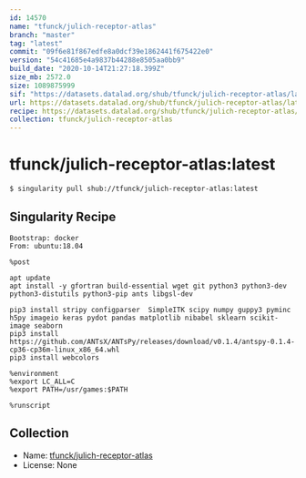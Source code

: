 ```yaml
---
id: 14570
name: "tfunck/julich-receptor-atlas"
branch: "master"
tag: "latest"
commit: "09f6e81f867edfe8a0dcf39e1862441f675422e0"
version: "54c41685e4a9837b44288e8505aa0bb9"
build_date: "2020-10-14T21:27:18.399Z"
size_mb: 2572.0
size: 1089875999
sif: "https://datasets.datalad.org/shub/tfunck/julich-receptor-atlas/latest/2020-10-14-09f6e81f-54c41685/54c41685e4a9837b44288e8505aa0bb9.sif"
url: https://datasets.datalad.org/shub/tfunck/julich-receptor-atlas/latest/2020-10-14-09f6e81f-54c41685/
recipe: https://datasets.datalad.org/shub/tfunck/julich-receptor-atlas/latest/2020-10-14-09f6e81f-54c41685/Singularity
collection: tfunck/julich-receptor-atlas
---
```


# tfunck/julich-receptor-atlas:latest

```bash
$ singularity pull shub://tfunck/julich-receptor-atlas:latest
```

## Singularity Recipe

```singularity
Bootstrap: docker
From: ubuntu:18.04

%post

apt update
apt install -y gfortran build-essential wget git python3 python3-dev python3-distutils python3-pip ants libgsl-dev

pip3 install stripy configparser  SimpleITK scipy numpy guppy3 pyminc h5py imageio keras pydot pandas matplotlib nibabel sklearn scikit-image seaborn 
pip3 install https://github.com/ANTsX/ANTsPy/releases/download/v0.1.4/antspy-0.1.4-cp36-cp36m-linux_x86_64.whl
pip3 install webcolors

%environment
%export LC_ALL=C
%export PATH=/usr/games:$PATH

%runscript
```

## Collection

 - Name: [tfunck/julich-receptor-atlas](https://github.com/tfunck/julich-receptor-atlas)
 - License: None

